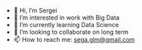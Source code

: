 - 👋 Hi, I’m Sergei
- 👀 I’m interested in work with Big Data
- 🌱 I’m currently learning Data Science
- 💞️ I’m looking to collaborate on long term
- 📫 How to reach me: sega.glm@gmail.com

<!---
SegaGLm/SegaGLm is a ✨ special ✨ repository because its `README.md` (this file) appears on your GitHub profile.
You can click the Preview link to take a look at your changes.
--->
